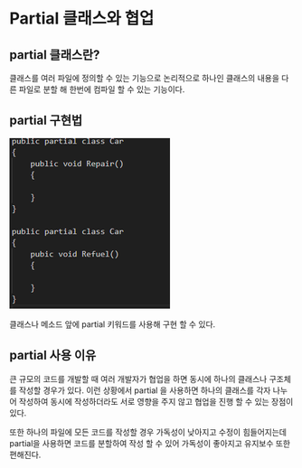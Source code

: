 # Partial 클래스와 협업
## partial 클래스란?
클래스를 여러 파일에 정의할 수 있는 기능으로 논리적으로 하나인 클래스의 내용을 다른 파일로 분할 해 한번에 컴파일 할 수 있는 기능이다.

## partial 구현법

![파셜](./image1.png)

클래스나 메소드 앞에 partial 키워드를 사용해 구현 할 수 있다.

## partial 사용 이유
큰 규모의 코드를 개발할 때 여러 개발자가 협업을 하면 동시에 하나의 클래스나 구조체를 작성할 경우가 있다. 이런 상황에서 partial 을 사용하면 하나의 클래스를 각자 나누어 작성하여 동시에 작성하더라도 서로 영향을 주지 않고 협업을 진행 할 수 있는 장점이 있다. 

또한 하나의 파일에 모든 코드를 작성할 경우 가독성이 낮아지고 수정이 힘들어지는데 partial을 사용하면 코드를 분할하여 작성 할 수 있어 가독성이 좋아지고 유지보수 또한 편해진다.